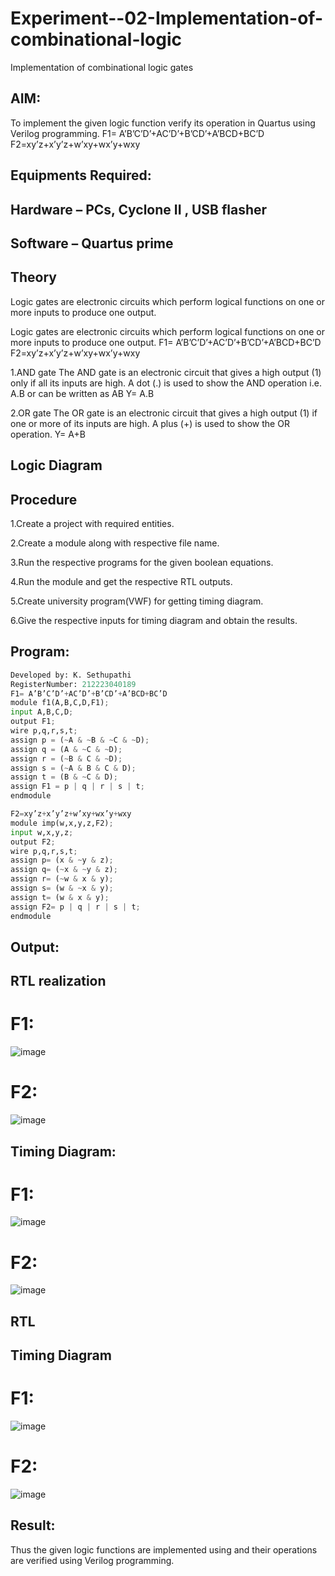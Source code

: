 # Experiment--02-Implementation-of-combinational-logic
Implementation of combinational logic gates
 
## AIM:
To implement the given logic function verify its operation in Quartus using Verilog programming.
 F1= A’B’C’D’+AC’D’+B’CD’+A’BCD+BC’D
F2=xy’z+x’y’z+w’xy+wx’y+wxy
 
 
 
## Equipments Required:
## Hardware – PCs, Cyclone II , USB flasher
## Software – Quartus prime


## Theory
Logic gates are electronic circuits which perform logical functions on one or more inputs to produce one output.

Logic gates are electronic circuits which perform logical functions on one or more inputs to produce one output. F1= A’B’C’D’+AC’D’+B’CD’+A’BCD+BC’D F2=xy’z+x’y’z+w’xy+wx’y+wxy

1.AND gate The AND gate is an electronic circuit that gives a high output (1) only if all its inputs are high. A dot (.) is used to show the AND operation i.e. A.B or can be written as AB Y= A.B

2.OR gate The OR gate is an electronic circuit that gives a high output (1) if one or more of its inputs are high. A plus (+) is used to show the OR operation. Y= A+B

## Logic Diagram
## Procedure
1.Create a project with required entities.

2.Create a module along with respective file name.

3.Run the respective programs for the given boolean equations.

4.Run the module and get the respective RTL outputs.

5.Create university program(VWF) for getting timing diagram.

6.Give the respective inputs for timing diagram and obtain the results.
## Program:
```python
Developed by: K. Sethupathi
RegisterNumber: 212223040189
F1= A’B’C’D’+AC’D’+B’CD’+A’BCD+BC’D
module f1(A,B,C,D,F1);
input A,B,C,D;
output F1;
wire p,q,r,s,t;
assign p = (~A & ~B & ~C & ~D);
assign q = (A & ~C & ~D);
assign r = (~B & C & ~D);
assign s = (~A & B & C & D);
assign t = (B & ~C & D);
assign F1 = p | q | r | s | t;
endmodule

F2=xy’z+x’y’z+w’xy+wx’y+wxy
module imp(w,x,y,z,F2);
input w,x,y,z;
output F2;
wire p,q,r,s,t;
assign p= (x & ~y & z);
assign q= (~x & ~y & z);
assign r= (~w & x & y);
assign s= (w & ~x & y);
assign t= (w & x & y);
assign F2= p | q | r | s | t;
endmodule
```
## Output:
## RTL realization
# F1:
![image](https://github.com/sethu107/Experiment--02-Implementation-of-combinational-logic-/assets/149347373/1a0359aa-aeac-43ab-adff-2d11bf26bd58)
# F2:
![image](https://github.com/sethu107/Experiment--02-Implementation-of-combinational-logic-/assets/149347373/ddd8ec79-2f7e-4347-94f2-fc59ef676b4d)
## Timing Diagram:
# F1:
![image](https://github.com/sethu107/Experiment--02-Implementation-of-combinational-logic-/assets/149347373/a12a693c-7912-4ce8-88d3-f3de3ca551e0)
# F2:
![image](https://github.com/sethu107/Experiment--02-Implementation-of-combinational-logic-/assets/149347373/784dab1c-277a-4f85-ba1a-a60b1184cf8b)


## RTL
## Timing Diagram
# F1:
![image](https://github.com/sethu107/Experiment--02-Implementation-of-combinational-logic-/assets/149347373/ab1d3038-1888-4f05-8dd8-ed3e7341642a)
# F2:
![image](https://github.com/sethu107/Experiment--02-Implementation-of-combinational-logic-/assets/149347373/c07fae56-4127-4bc8-bfd9-98a9cecfaaf1)


## Result:
Thus the given logic functions are implemented using  and their operations are verified using Verilog programming.
